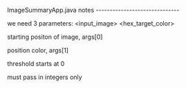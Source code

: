 ImageSummaryApp.java notes ------------------------------

we need 3 parameters: <input_image> <hex_target_color> <threshold>

starting positon of image, args[0]

position color, args[1]

threshold starts at 0

must pass in integers only 